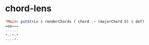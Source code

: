 chord-lens
==========

```haskell
*Main> putStrLn $ renderChords ( chord .~ (majorChord D) $ def)
=oo===
------
*--*-*
----*-

```